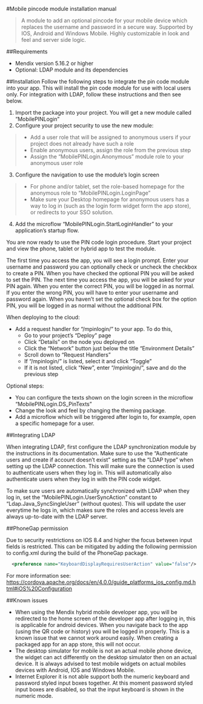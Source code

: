 #Mobile pincode module installation manual

> A module to add an optional pincode for your mobile device which replaces the username and password in a secure way. Supported by IOS, Android and Windows Mobile. Highly customizable in look and feel and server side logic.

##Requirements
 * Mendix version 5.16.2 or higher
 * Optional: LDAP module and its dependencies

##Installation
Follow the following steps to integrate the pin code module into your app. This will install the pin code module for use with local users only. For integration with LDAP, follow these instructions and then see below.

1) Import the package into your project. You will get a new module called “MobilePINLogin”
2) Configure your project security to use the new module:

> * Add a user role that will be assigned to anonymous users if your project does not already have such a role
> * Enable anonymous users, assign the role from the previous step
> * Assign the “MobilePINLogin.Anonymous” module role to your anonymous user role

3) Configure the navigation to use the module’s login screen

> * For phone and/or tablet, set the role-based homepage for the anonymous role to “MobilePINLogin.LoginPage”
> * Make sure your Desktop homepage for anonymous users has a way to log in (such as the login form widget form the app store), or redirects to your SSO solution.

4) Add the microflow “MobilePINLogin.StartLoginHandler” to your application’s startup flow.
 

You are now ready to use the PIN code login procedure. Start your project and view the phone, tablet or hybrid app to test the module.

The first time you access the app, you will see a login prompt. Enter your username and password you can optionally check or uncheck the checkbox to create a PIN. When you have checked the optional PIN you will be asked to set the PIN. The next time you access the app, you will be asked for your PIN again. When you enter the correct PIN, you will be logged in as normal. If you enter the wrong PIN, you will have to enter your username and password again. When you haven’t set the optional check box for the option PIN, you will be logged in as normal without the additional PIN.

When deploying to the cloud:

 * Add a request handler for “/mpinlogin/” to your app. To do this,
    * Go to your project’s “Deploy” page
    * Click “Details” on the node you deployed on
    * Click the “Network” button just below the title “Environment Details”
    * Scroll down to “Request Handlers”
    * If “/mpinlogin/” is listed, select it and click “Toggle”
    * If it is not listed, click “New”, enter “/mpinlogin/”, save and do the previous step

Optional steps:

 * You can configure the texts shown on the login screen in the microflow “MobilePINLogin.DS_PinTexts”
 * Change the look and feel by changing the theming package.
 * Add a microflow which will be triggered after login to, for example, open a specific homepage for a user.

##Integrating LDAP

When integrating LDAP, first configure the LDAP synchronization module by the instructions in its documentation. Make sure to use the “Authenticate users and create if account doesn’t exist” setting as the “LDAP type” when setting up the LDAP connection. This will make sure the connection is used to authenticate users when they log in. This will automatically also authenticate users when they log in with the PIN code widget.

To make sure users are automatically synchronized with LDAP when they log in, set the “MobilePINLogin.UserSyncAction” constant to “Ldap.Java_SyncSingleUser” (without quotes). This will update the user everytime he logs in, which makes sure the roles and access levels are always up-to-date with the LDAP server.

##PhoneGap permission

Due to security restrictions on IOS 8.4 and higher the focus between input fields is restricted. This can be mitigated by adding the following permission to config.xml during the build of the PhoneGap package.

```xml
  <preference name="KeyboardDisplayRequiresUserAction" value="false"/>
```


For more information see: https://cordova.apache.org/docs/en/4.0.0/guide_platforms_ios_config.md.html#iOS%20Configuration

##Known issues

 * When using the Mendix hybrid mobile developer app, you will be redirected to the home screen of the developer app after logging in, this is applicable for android devices. When you navigate back to the app (using the QR code or history) you will be logged in properly. This is a known issue that we cannot work around easily. When creating a packaged app for an app store, this will not occur.
 * The desktop simulator for mobile is not an actual mobile phone device, the widget can act differently on the desktop simulator then on an actual device. It is always advised to test mobile widgets on actual mobiles devices with Android, IOS and Windows Mobile.
 * Internet Explorer it is not able support both the numeric keyboard and password styled input boxes together. At this moment password styled input boxes are disabled, so that the input keyboard is shown in the numeric mode.
